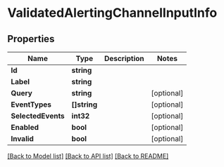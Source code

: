 # ValidatedAlertingChannelInputInfo

## Properties

Name | Type | Description | Notes
------------ | ------------- | ------------- | -------------
**Id** | **string** |  | 
**Label** | **string** |  | 
**Query** | **string** |  | [optional] 
**EventTypes** | **[]string** |  | [optional] 
**SelectedEvents** | **int32** |  | [optional] 
**Enabled** | **bool** |  | [optional] 
**Invalid** | **bool** |  | [optional] 

[[Back to Model list]](../README.md#documentation-for-models) [[Back to API list]](../README.md#documentation-for-api-endpoints) [[Back to README]](../README.md)


